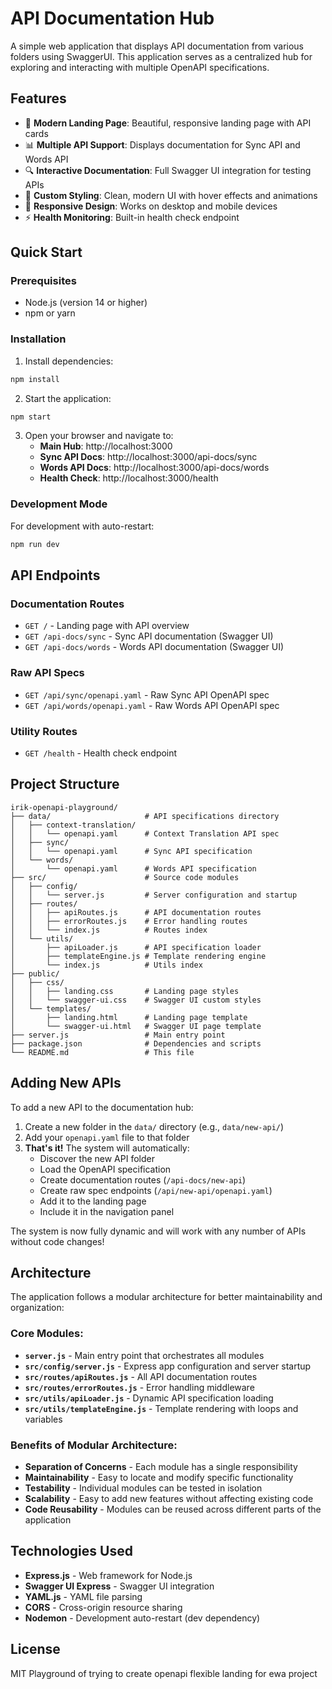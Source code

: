 # API Documentation Hub

A simple web application that displays API documentation from various folders using SwaggerUI. This application serves as a centralized hub for exploring and interacting with multiple OpenAPI specifications.

## Features

- 🚀 **Modern Landing Page**: Beautiful, responsive landing page with API cards
- 📊 **Multiple API Support**: Displays documentation for Sync API and Words API
- 🔍 **Interactive Documentation**: Full Swagger UI integration for testing APIs
- 🎨 **Custom Styling**: Clean, modern UI with hover effects and animations
- 📱 **Responsive Design**: Works on desktop and mobile devices
- ⚡ **Health Monitoring**: Built-in health check endpoint

## Quick Start

### Prerequisites

- Node.js (version 14 or higher)
- npm or yarn

### Installation

1. Install dependencies:
```bash
npm install
```

2. Start the application:
```bash
npm start
```

3. Open your browser and navigate to:
   - **Main Hub**: http://localhost:3000
   - **Sync API Docs**: http://localhost:3000/api-docs/sync
   - **Words API Docs**: http://localhost:3000/api-docs/words
   - **Health Check**: http://localhost:3000/health

### Development Mode

For development with auto-restart:
```bash
npm run dev
```

## API Endpoints

### Documentation Routes
- `GET /` - Landing page with API overview
- `GET /api-docs/sync` - Sync API documentation (Swagger UI)
- `GET /api-docs/words` - Words API documentation (Swagger UI)

### Raw API Specs
- `GET /api/sync/openapi.yaml` - Raw Sync API OpenAPI spec
- `GET /api/words/openapi.yaml` - Raw Words API OpenAPI spec

### Utility Routes
- `GET /health` - Health check endpoint

## Project Structure

```
irik-openapi-playground/
├── data/                     # API specifications directory
│   ├── context-translation/
│   │   └── openapi.yaml      # Context Translation API spec
│   ├── sync/
│   │   └── openapi.yaml      # Sync API specification
│   └── words/
│       └── openapi.yaml      # Words API specification
├── src/                      # Source code modules
│   ├── config/
│   │   └── server.js         # Server configuration and startup
│   ├── routes/
│   │   ├── apiRoutes.js      # API documentation routes
│   │   ├── errorRoutes.js    # Error handling routes
│   │   └── index.js          # Routes index
│   └── utils/
│       ├── apiLoader.js      # API specification loader
│       ├── templateEngine.js # Template rendering engine
│       └── index.js          # Utils index
├── public/
│   ├── css/
│   │   ├── landing.css       # Landing page styles
│   │   └── swagger-ui.css    # Swagger UI custom styles
│   └── templates/
│       ├── landing.html      # Landing page template
│       └── swagger-ui.html   # Swagger UI page template
├── server.js                 # Main entry point
├── package.json              # Dependencies and scripts
└── README.md                 # This file
```

## Adding New APIs

To add a new API to the documentation hub:

1. Create a new folder in the `data/` directory (e.g., `data/new-api/`)
2. Add your `openapi.yaml` file to that folder
3. **That's it!** The system will automatically:
   - Discover the new API folder
   - Load the OpenAPI specification
   - Create documentation routes (`/api-docs/new-api`)
   - Create raw spec endpoints (`/api/new-api/openapi.yaml`)
   - Add it to the landing page
   - Include it in the navigation panel

The system is now fully dynamic and will work with any number of APIs without code changes!

## Architecture

The application follows a modular architecture for better maintainability and organization:

### **Core Modules:**

- **`server.js`** - Main entry point that orchestrates all modules
- **`src/config/server.js`** - Express app configuration and server startup
- **`src/routes/apiRoutes.js`** - All API documentation routes
- **`src/routes/errorRoutes.js`** - Error handling middleware
- **`src/utils/apiLoader.js`** - Dynamic API specification loading
- **`src/utils/templateEngine.js`** - Template rendering with loops and variables

### **Benefits of Modular Architecture:**

- **Separation of Concerns** - Each module has a single responsibility
- **Maintainability** - Easy to locate and modify specific functionality
- **Testability** - Individual modules can be tested in isolation
- **Scalability** - Easy to add new features without affecting existing code
- **Code Reusability** - Modules can be reused across different parts of the application

## Technologies Used

- **Express.js** - Web framework for Node.js
- **Swagger UI Express** - Swagger UI integration
- **YAML.js** - YAML file parsing
- **CORS** - Cross-origin resource sharing
- **Nodemon** - Development auto-restart (dev dependency)

## License

MIT
Playground of trying to create openapi flexible landing for ewa project
